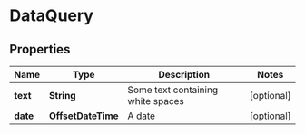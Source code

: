 

# DataQuery


## Properties

| Name | Type | Description | Notes |
|------------ | ------------- | ------------- | -------------|
|**text** | **String** | Some text containing white spaces |  [optional] |
|**date** | **OffsetDateTime** | A date |  [optional] |



